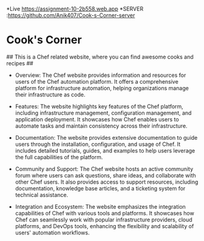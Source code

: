 
*Live https://assignment-10-2b558.web.app
*SERVER :https://github.com/Anik407/Cook-s-Corner-server



<h1>Cook's Corner</h1>
## This is a Chef related website, where you can find awesome cooks and recipes ##

* Overview: The Chef website provides information and resources for users of the Chef automation platform. It offers a comprehensive platform for infrastructure automation, helping organizations manage their infrastructure as code.

* Features: The website highlights key features of the Chef platform, including infrastructure management, configuration management, and application deployment. It showcases how Chef enables users to automate tasks and maintain consistency across their infrastructure.

* Documentation: The website provides extensive documentation to guide users through the installation, configuration, and usage of Chef. It includes detailed tutorials, guides, and examples to help users leverage the full capabilities of the platform.

* Community and Support: The Chef website hosts an active community forum where users can ask questions, share ideas, and collaborate with other Chef users. It also provides access to support resources, including documentation, knowledge base articles, and a ticketing system for technical assistance.

* Integration and Ecosystem: The website emphasizes the integration capabilities of Chef with various tools and platforms. It showcases how Chef can seamlessly work with popular infrastructure providers, cloud platforms, and DevOps tools, enhancing the flexibility and scalability of users' automation workflows.
